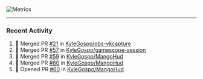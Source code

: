 ![Metrics](https://metrics.lecoq.io/KyleGospo?template=classic&base=header%2C%20activity%2C%20community%2C%20repositories%2C%20metadata&base.indepth=false&base.hireable=false&base.skip=false&config.timezone=America%2FLos_Angeles)

---
### Recent Activity
<!--START_SECTION:activity-->
1. 🎉 Merged PR [#21](https://github.com/KyleGospo/obs-vkcapture/pull/21) in [KyleGospo/obs-vkcapture](https://github.com/KyleGospo/obs-vkcapture)
2. 🎉 Merged PR [#57](https://github.com/KyleGospo/gamescope-session/pull/57) in [KyleGospo/gamescope-session](https://github.com/KyleGospo/gamescope-session)
3. 🎉 Merged PR [#59](https://github.com/KyleGospo/MangoHud/pull/59) in [KyleGospo/MangoHud](https://github.com/KyleGospo/MangoHud)
4. 🎉 Merged PR [#60](https://github.com/KyleGospo/MangoHud/pull/60) in [KyleGospo/MangoHud](https://github.com/KyleGospo/MangoHud)
5. 💪 Opened PR [#60](https://github.com/KyleGospo/MangoHud/pull/60) in [KyleGospo/MangoHud](https://github.com/KyleGospo/MangoHud)
<!--END_SECTION:activity-->
